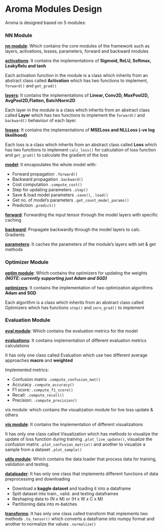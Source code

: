 # Aroma Modules Design

Aroma is designed based on 5 modules:

### NN Module
[**nn module**](src/nn/): Which contains the core modules of the framework such as layers, activations, losses, parameters, forward and backward modules

[**activations**](src/nn/activations.py/):
It contains the implementations of **Sigmoid, ReLU, Softmax, LeakyRelu and tanh**

Each activation function in the module is a class which inherits from an abstract class called **Activation** which has two functions to implement, `forward()` and `get_grad()`

[**layers**](src/nn/layers.py): 
It contains the implementations of **Linear, Conv2D, MaxPool2D, AvgPool2D,Flatten, BatchNorm2D**

Each layer in the module is a class which inherits from an abstract class called **Layer** which has two functions to implement the `forward()` and `backward()` behaviour of each layer.


[**losses**](src/nn/losses.py):
It contains the implementations of **MSELoss and NLLLoss (-ve log likelihood)**

Each loss is a class which inherits from an abstract class called **Loss** which has two functions to implement `calc_loss()` for calculation of loss function and `get_grad()` to calculate the gradient of the loss

[**model**](src/nn/model.py):
It encapsulates the whole model with:
- Forward propagation `.forward()`
- Backward propagation `.backward()`
- Cost computation `.compute_cost()`
- Step for updating parameters `.step()`
- Save & load model parameters `.save()`, `.load()`
- Get no. of model’s parameters `.get_count_model_params()`
- Prediction `.predict()`

[**forward**](src/nn/forward.py):
Forwarding the input tensor through the model layers with specific caching 

[**backward**](src/nn/backpropagation.py):
Propagate backwardly through the model layers to calc. Gradients  

[**parameters**](src/nn/parameters.py): 
It caches the parameters of the module’s layers with set & get methods

### Optimizer Module
[**optim module**](src/optim/): Which contains the optimizers for updating the weights ***(NOTE: currently supporting just Adam and SGD)***

[**optimizers**](src/optim/optimizers/):
It contains the implementation of two optimization algorithms **Adam and SGD**

Each algorithm is a class which inherits from an abstract class called Optimizers which has functions `step()` and `zero_grad()` to implement

### Evaluation Module
[**eval module**](src/eval/): Which contains the evaluation metrics for the model

[**evaluations**](src/eval/evaluations.py/):
It contains implementation of different evaluation metrics calculations

It has only one class called Evaluation which use two different average approaches **macro** and **weighted** 

Implemented metrics:
- Confusion matrix `.compute_confusion_mat()`
- Accuracy `.compute_accuracy()`
- F1 score: `.compute_f1_score()`
- Recall: `.compute_recall()`
- Precision: `.compute_precision()` 

vis module: which contains the visualization module for live loss update & others

[**vis module**](src/vis/visualization.py/): It contains the implementation of different visualizations

It has only one class called Visualization which has methods to visualize the update of loss function during training `.plot_live_update()`, visualize the confusion matrix `.plot_confusion_matrix()` and another to visualize a sample from a dataset `.plot_sample()`


[**utils module**](src/utils/): Which contains the data loader that process data for training, validation and testing. 


[**dataloader**](src/utils/dataloader.py/):
It has only one class that implements different functions of data preprocessing and downloading

- Download a **kaggle dataset** and loading it into a dataframe
- Split dataset into train., valid. and testing dataframes
- Reshaping data to (N x M) or (H x W x C x M)
- Partitioning data into m-batches

[**transforms**](src/utils/transforms.py/):
It has only one class called transform that implements two methods `.to_tensor()` which converts a dataframe into numpy format and another to normalize the values `.normalize()`




